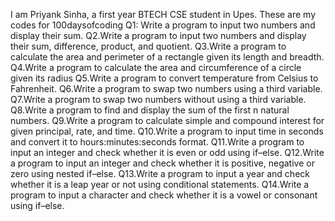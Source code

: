 I am Priyank Sinha, a first year BTECH CSE student in Upes.
These are my codes for 100daysofcoding
Q1: Write a program to input two numbers and display their sum.
Q2.Write a program to input two numbers and display their sum, difference, product, and quotient.
Q3.Write a program to calculate the area and perimeter of a rectangle given its length and breadth.
Q4.Write a program to calculate the area and circumference of a circle given its radius
Q5.Write a program to convert temperature from Celsius to Fahrenheit.
Q6.Write a program to swap two numbers using a third variable.
Q7.Write a program to swap two numbers without using a third variable.
Q8.Write a program to find and display the sum of the first n natural numbers.
Q9.Write a program to calculate simple and compound interest for given principal, rate, and time.
Q10.Write a program to input time in seconds and convert it to hours:minutes:seconds format.
Q11.Write a program to input an integer and check whether it is even or odd using if–else.
Q12.Write a program to input an integer and check whether it is positive, negative or zero using nested if–else.
Q13.Write a program to input a year and check whether it is a leap year or not using conditional statements.
Q14.Write a program to input a character and check whether it is a vowel or consonant using if–else.
